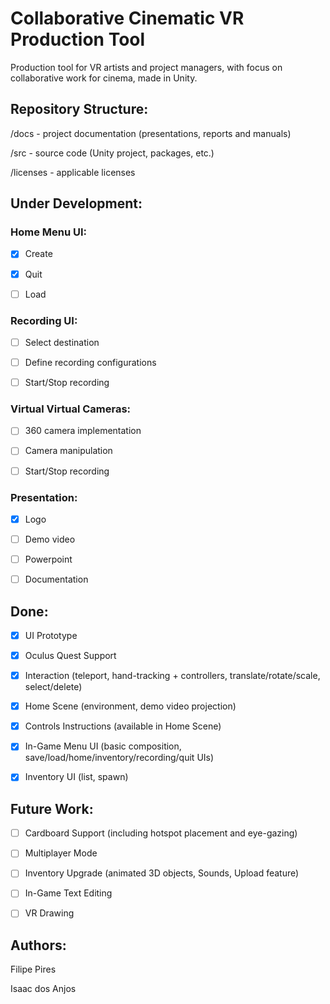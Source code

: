 # Collaborative Cinematic VR Production Tool
Production tool for VR artists and project managers, with focus on collaborative work for cinema, made in Unity.

## Repository Structure:

/docs     - project documentation (presentations, reports and manuals)

/src      - source code (Unity project, packages, etc.)

/licenses - applicable licenses

## Under Development:

### Home Menu UI:

- [x] Create

- [x] Quit

- [ ] Load

### Recording UI:

- [ ] Select destination

- [ ] Define recording configurations

- [ ] Start/Stop recording

### Virtual Virtual Cameras:

- [ ] 360 camera implementation

- [ ] Camera manipulation

- [ ] Start/Stop recording

### Presentation:

- [x] Logo

- [ ] Demo video

- [ ] Powerpoint

- [ ] Documentation

## Done:

- [x] UI Prototype

- [x] Oculus Quest Support

- [x] Interaction (teleport, hand-tracking + controllers, translate/rotate/scale, select/delete)

- [x] Home Scene (environment, demo video projection)

- [x] Controls Instructions (available in Home Scene)

- [x] In-Game Menu UI (basic composition, save/load/home/inventory/recording/quit UIs)

- [x] Inventory UI (list, spawn)

## Future Work:

- [ ] Cardboard Support (including hotspot placement and eye-gazing)

- [ ] Multiplayer Mode

- [ ] Inventory Upgrade (animated 3D objects, Sounds, Upload feature)

- [ ] In-Game Text Editing

- [ ] VR Drawing

## Authors:

Filipe Pires

Isaac dos Anjos
